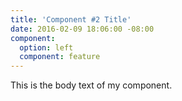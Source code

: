 ```yaml
---
title: 'Component #2 Title'
date: 2016-02-09 18:06:00 -08:00
component:
  option: left
  component: feature
---
```


This is the body text of my component.
